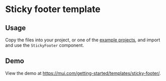 # Sticky footer template

## Usage

<!-- #default-branch-switch -->

Copy the files into your project, or one of the [example projects](https://github.com/mui/mui/tree/master/examples), and import and use the `StickyFooter` component.

## Demo

<!-- #default-branch-switch -->

View the demo at https://mui.com/getting-started/templates/sticky-footer/.
